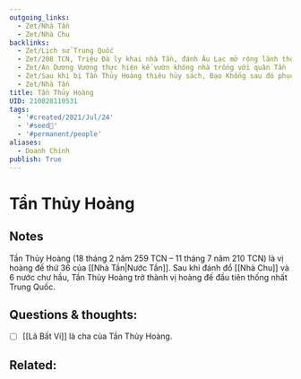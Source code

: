 ```yaml
---
outgoing_links:
  - Zet/Nhà Tần
  - Zet/Nhà Chu
backlinks:
  - Zet/Lịch sử Trung Quốc
  - Zet/208 TCN, Triệu Đà ly khai nhà Tần, đánh Âu Lạc mở rộng lãnh thổ
  - Zet/An Dương Vương thực hiện kế vườn không nhà trống với quân Tần
  - Zet/Sau khi bị Tần Thủy Hoàng thiêu hủy sách, Đạo Khổng sau đó phục hồi còn Mặc gia suy tàn
  - Zet/Nhà Tần
title: Tần Thủy Hoàng
UID: 210828110531
tags:
  - '#created/2021/Jul/24'
  - '#seed🥜'
  - '#permanent/people'
aliases:
  - Doanh Chính
publish: True
---
```

# Tần Thủy Hoàng

## Notes
Tần Thủy Hoàng (18 tháng 2 năm 259 TCN – 11 tháng 7 năm 210 TCN) là vị hoàng đế thứ 36 của [[Nhà Tần|Nước Tần]]. Sau khi đánh đổ [[Nhà Chu]] và 6 nước chư hầu, Tần Thủy Hoàng trở thành vị hoàng đế đầu tiên thống nhất Trung Quốc.

## Questions & thoughts:
- [ ] [[Lã Bất Vi]] là cha của Tần Thủy Hoàng.

## Related:
